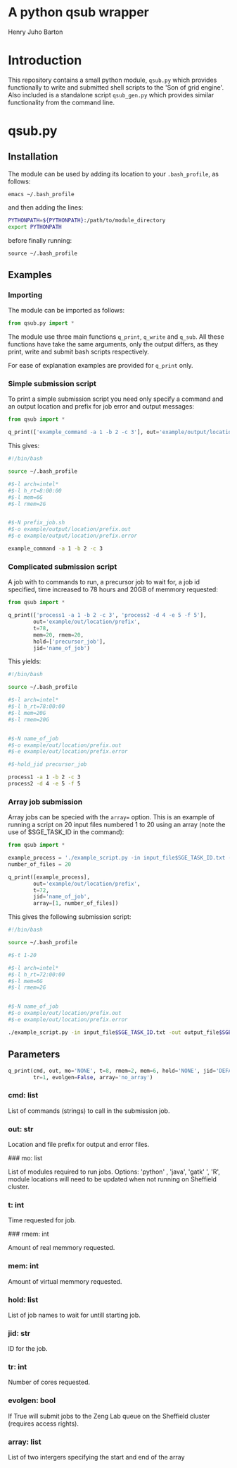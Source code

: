 # A python qsub wrapper
Henry Juho Barton

# Introduction

This repository contains a small python module, ```qsub.py``` which provides functionally to write and submitted shell scripts to the 'Son of grid engine'. Also included is a standalone script ```qsub_gen.py``` which provides similar functionality from the command line.

# qsub.py
## Installation 

The module can be used by adding its location to your ```.bash_profile```, as follows:

```
emacs ~/.bash_profile
```

and then adding the lines: 

```bash
PYTHONPATH=${PYTHONPATH}:/path/to/module_directory
export PYTHONPATH
```

before finally running:

```
source ~/.bash_profile
```

## Examples
### Importing

The module can be imported as follows:

```python
from qsub.py import *
```

The module use three main functions ```q_print```, ```q_write``` and ```q_sub```. All these functions have take the same arguments, only the output differs, as they print, write and submit bash scripts respectively.

For ease of explanation examples are provided for ```q_print``` only.

### Simple submission script

To print a simple submission script you need only specify a command and an output location and prefix for job error and output messages:

```python
from qsub import *

q_print(['example_command -a 1 -b 2 -c 3'], out='example/output/location/prefix')
```

This gives:

```bash
#!/bin/bash

source ~/.bash_profile

#$-l arch=intel*
#$-l h_rt=8:00:00
#$-l mem=6G
#$-l rmem=2G


#$-N prefix_job.sh
#$-o example/output/location/prefix.out
#$-e example/output/location/prefix.error

example_command -a 1 -b 2 -c 3
```

### Complicated submission script

A job with to commands to run, a precursor job to wait for, a job id specified, time increased to 78 hours and 20GB of memmory requested:

```python
from qsub import *

q_print(['process1 -a 1 -b 2 -c 3', 'process2 -d 4 -e 5 -f 5'],
        out='example/out/location/prefix',
        t=78,
        mem=20, rmem=20,
        hold=['precursor_job'],
        jid='name_of_job')
```

This yields:

```bash
#!/bin/bash

source ~/.bash_profile

#$-l arch=intel*
#$-l h_rt=78:00:00
#$-l mem=20G
#$-l rmem=20G


#$-N name_of_job
#$-o example/out/location/prefix.out
#$-e example/out/location/prefix.error

#$-hold_jid precursor_job

process1 -a 1 -b 2 -c 3
process2 -d 4 -e 5 -f 5
```

### Array job submission

Array jobs can be specied with the ```array=``` option. This is an example of running a script on 20 input files numbered 1 to 20 using an array (note the use of $SGE_TASK_ID in the command):

```python
from qsub import *

example_process = './example_script.py -in input_file$SGE_TASK_ID.txt -out output_file$SGE_TASK_ID.txt'
number_of_files = 20

q_print([example_process],
        out='example/out/location/prefix',
        t=72,
        jid='name_of_job',
        array=[1, number_of_files])
```

This gives the following submission script:

```bash
#!/bin/bash

source ~/.bash_profile

#$-t 1-20

#$-l arch=intel*
#$-l h_rt=72:00:00
#$-l mem=6G
#$-l rmem=2G


#$-N name_of_job
#$-o example/out/location/prefix.out
#$-e example/out/location/prefix.error

./example_script.py -in input_file$SGE_TASK_ID.txt -out output_file$SGE_TASK_ID.txt
```

## Parameters

```python
q_print(cmd, out, mo='NONE', t=8, rmem=2, mem=6, hold='NONE', jid='DEFAULT', 
        tr=1, evolgen=False, array='no_array')
```

### cmd: list

  List of commands (strings) to call in the submission job.

### out: str

  Location and file prefix for output and error files.
    
### mo: list

  List of modules required to run jobs. Options: 'python' , 'java', 'gatk' ', 'R', module locations will need to be updated when not running on Sheffield cluster.
    
### t: int

   Time requested for job.

### rmem: int

  Amount of real memmory requested.

### mem: int

  Amount of virtual memmory requested.

### hold: list

  List of job names to wait for untill starting job.

### jid: str

  ID for the job.
    
### tr: int

  Number of cores requested.

### evolgen: bool

  If True will submit jobs to the Zeng Lab queue on the Sheffield cluster (requires access rights).

### array: list

  List of two intergers specifying the start and end of the array
